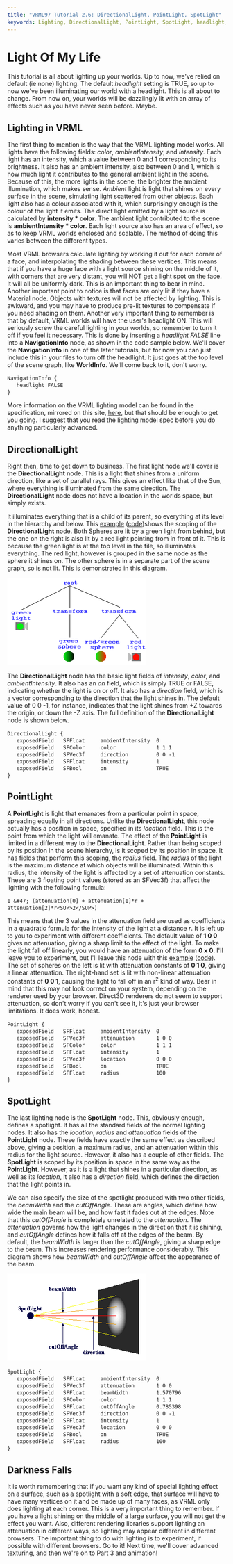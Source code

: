 ```yaml
---
title: "VRML97 Tutorial 2.6: DirectionalLight, PointLight, SpotLight"
keywords: Lighting, DirectionalLight, PointLight, SpotLight, headlight,
---
```


# Light Of My Life

This tutorial is all about lighting up your worlds. Up to now, we've relied on default (ie none) lighting. The default *headlight* setting is TRUE, so up to
now we've been illuminating our world with a headlight. This is all about to change. From now on, your worlds will be dazzlingly lit with an array of effects such
as you have never seen before. Maybe.

## Lighting in VRML

The first thing to mention is the way that the VRML lighting model works. All lights have the following fields: *color*, *ambientIntensity*, and *intensity*.
Each light has an intensity, which a value between 0 and 1 corresponding to its brightness. It also has an ambient intensity, also between 0 and 1, which is how much light it 
contributes to the general ambient light in the scene. Because of this, the more lights in the scene, the brighter the ambient illumination, which makes sense. *Ambient* 
light is light that shines on every surface in the scene, simulating light scattered from other objects. Each light also has a colour associated with it, which surprisingly enough 
is the colour of the light it emits. The direct light emitted by a light source is calculated by **intensity * color**. The ambient light contributed to the scene is 
**ambientIntensity * color**. Each light source also has an area of effect, so as to keep VRML worlds enclosed and scalable. The method of doing this varies between the different types.

Most VRML browsers calculate lighting by working it out for each corner of a face, and interpolating the shading between these vertices. This means that if you have a huge face 
with a light source shining on the middle of it, with corners that are very distant, you will NOT get a light spot on the face. It will all be uniformly dark. This is an important 
thing to bear in mind. Another important point to notice is that faces are only lit if they have a Material node. Objects with textures will not be affected by lighting. This is awkward, 
and you may have to produce pre-lit textures to compensate if you need shading on them. Another very important thing to remember is that by default, VRML worlds will have the user's 
headlight ON. This will seriously screw the careful lighting in your worlds, so remember to turn it off if you feel it necessary. This is done by inserting a *headlight FALSE*
line into a **NavigationInfo** node, as shown in the code sample below. We'll cover the **NavigationInfo** in one of the later tutorials, but for now you can just include this in your files
to turn off the headlight. It just goes at the top level of the scene graph, like **WorldInfo**. We'll come back to it, don't worry.

```
NavigationInfo {
   headlight FALSE
}
```

More information on the VRML lighting model can be found in the specification, mirrored on this site, <A HREF="http://www.web3d.org/technicalinfo/specifications/vrml97/part1/concepts.html#4.14">here</A>, but that should be enough to
get you going. I suggest that you read the lighting model spec before you do anything particularly advanced.

## DirectionalLight

Right then, time to get down to business. The first light node we'll cover is the **DirectionalLight** node. This is a light that shines from a uniform direction, like a set of parallel
rays. This gives an effect like that of the Sun, where everything is illuminated from the same direction. The **DirectionalLight** node does not have a location in the worlds space, but 
simply exists.

It illuminates everything that is a child of its parent, so everything at its level in the hierarchy and below. 
This <A HREF="../worlds/tut26a.wrl" TARGET="_new">example</A> (<A HREF="../source/tut26a.html">code</A>)shows the scoping of the **DirectionalLight** node. Both Spheres are lit by a green light from behind, but the one
on the right is also lit by a red light pointing from in front of it. This is because the green light is at the top level in the file, so illuminates everything. The red
light, however is grouped in the same node as the sphere it shines on. The other sphere is in a separate part of the scene graph, so is not lit. This is demonstrated in this diagram.

<IMG SRC="../pics/directional.gif" WIDTH=320 HEIGHT=200 ALT="DirectionalLight">

The **DirectionalLight** node has the basic light fields of *intensity*, *color*, and *ambientIntensity*. It also has an *on* field, which
is simply TRUE or FALSE, indicating whether the light is on or off. It also has a *direction* field, which is a vector corresponding to the direction that the light
shines in. The default value of 0 0 -1, for instance, indicates that the light shines from +Z towards the origin, or down the -Z axis. The full definition of the **DirectionalLight**
node is shown below.

```
DirectionalLight {
   exposedField   SFFloat     ambientIntensity  0
   exposedField   SFColor     color             1 1 1
   exposedField   SFVec3f     direction         0 0 -1
   exposedField   SFFloat     intensity         1
   exposedField   SFBool      on                TRUE
}
```
## PointLight

A **PointLight** is light that emanates from a particular point in space, spreading equally in all directions. Unlike the **DirectionalLight**, this node actually
has a position in space, specified in its *location* field. This is the point from which the light will emanate. The effect of the **PointLight** is limited in a different
way to the **DirectionalLight**. Rather than being scoped by its position in the scene hierarchy, is it scoped by its position in space. It has fields that perform this scoping, the *radius* field.
The *radius* of the light is the maximum distance at which objects will be illuminated. Within this radius, the intensity of the light is affected by a set of attenuation constants. These are 3 floating point
values (stored as an SFVec3f) that affect the lighting with the following formula:

```
1 &#47; (attenuation[0] + attenuation[1]*r + attenuation[2]*r<SUP>2</SUP>)
```

This means that the 3 values in the attenuation field are used as coefficients in a quadratic formula for the intensity of the light at a distance *r*. It is left up to you to experiment with
different coefficients. The default value of **1 0 0** gives no attenuation, giving a sharp limit to the effect of the light. To make the light fall off linearly, you would have an attenuation of the form **0 x 0**.
I'll leave you to experiment, but I'll leave this node with this <A HREF="../worlds/tut26b.wrl" TARGET="_new">example</A> (<A HREF="../source/tut26b.html">code</A>). The set of spheres on the left is lit with attenuation constants of
**0 1 0**, giving a linear attenuation. The right-hand set is lit with non-linear attenuation constants of **0 0 1**, causing the light to fall off in an r<sup>2</sup> kind of way. Bear in mind that this
may not look correct on your system, depending on the renderer used by your browser. Direct3D renderers do not seem to support attenuation, so don't worry if you can't see it, it's just your browser limitations. It does work, honest.

```
PointLight {
   exposedField   SFFloat     ambientIntensity  0
   exposedField   SFVec3f     attenuation       1 0 0
   exposedField   SFColor     color             1 1 1
   exposedField   SFFloat     intensity         1
   exposedField   SFVec3f     location          0 0 0
   exposedField   SFBool      on                TRUE
   exposedField   SFFloat     radius            100
}
```
## SpotLight

The last lighting node is the **SpotLight** node. This, obviously enough, defines a spotlight. It has all the standard fields of the normal lighting nodes. It also has the *location*, *radius* and *attenuation* fields 
of the **PointLight** node. These fields have exactly the same effect as described above, giving a position, a maximum radius, and an attenuation within this radius for the light source. However, it also has a couple of other fields. 
The **SpotLight** is scoped by its position in space in the same way as the **PointLight**. However, as it is a light that shines in a particular direction, as well as its *location*, it also has a *direction* field, which defines
the direction that the light points in. 

We can also specify the size of the spotlight produced with two other fields, the *beamWidth* and the *cutOffAngle*. These are angles, which define how wide the main beam will be, and how fast it fades out
at the edges. Note that this *cutOffAngle* is completely unrelated to the *attenuation*. The *attenuation* governs how the light changes in the direction that it is shining, and *cutOffAngle* defines how it falls off at 
the edges of the beam. By default, the *beamWidth* is larger than the *cutOffAngle*, giving a sharp edge to the beam. This increases rendering performance considerably. This diagram shows how *beamWidth* and *cutOffAngle* affect the 
appearance of the beam.

<IMG SRC="../pics/spotlight.gif" WIDTH=320 HEIGHT=200 ALT="SpotLight">

```
SpotLight {
   exposedField   SFFloat     ambientIntensity  0
   exposedField   SFVec3f     attenuation       1 0 0
   exposedField   SFFloat     beamWidth         1.570796
   exposedField   SFColor     color             1 1 1
   exposedField   SFFloat     cutOffAngle       0.785398
   exposedField   SFVec3f     direction         0 0 -1
   exposedField   SFFloat     intensity         1
   exposedField   SFVec3f     location          0 0 0
   exposedField   SFBool      on                TRUE
   exposedField   SFFloat     radius            100
}
```
## Darkness Falls

It is worth remembering that if you want any kind of special lighting effect on a surface, such as a spotlight with a soft edge, that surface will have to have many vertices on it and be made up of many faces, as VRML only does lighting at each corner. This 
is a very important thing to remember. If you have a light shining on the middle of a large surface, you will not get the effect you want. Also, different rendering libraries support lighting an attenuation in different ways, so lighting may appear different 
in different browsers. The important thing to do with lighting is to experiment, if possible with different browsers. Go to it! Next time, we'll cover advanced texturing, and then we're on to Part 3 and animation!

